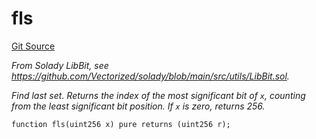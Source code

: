 # fls
[Git Source](https://github.com/lidofinance/community-staking-module/blob/8ce9441dce1001c93d75d065f051013ad5908976/src/lib/GIndex.sol)

*From Solady LibBit, see https://github.com/Vectorized/solady/blob/main/src/utils/LibBit.sol.*

*Find last set.
Returns the index of the most significant bit of `x`,
counting from the least significant bit position.
If `x` is zero, returns 256.*


```solidity
function fls(uint256 x) pure returns (uint256 r);
```

